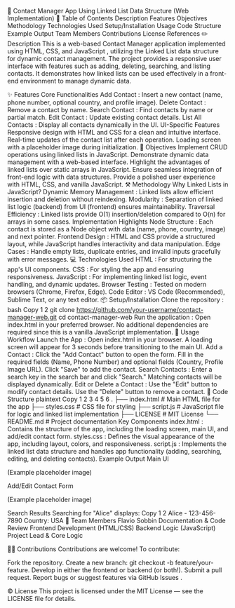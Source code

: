 👤 Contact Manager App Using Linked List Data Structure (Web Implementation)
📑 Table of Contents
Description
Features
Objectives
Methodology
Technologies Used
Setup/Installation
Usage
Code Structure
Example Output
Team Members
Contributions
License
References
✏️ Description
This is a web-based Contact Manager application implemented using HTML, CSS, and JavaScript , utilizing the Linked List data structure for dynamic contact management. The project provides a responsive user interface with features such as adding, deleting, searching, and listing contacts. It demonstrates how linked lists can be used effectively in a front-end environment to manage dynamic data.

✨ Features
Core Functionalities
Add Contact : Insert a new contact (name, phone number, optional country, and profile image).
Delete Contact : Remove a contact by name.
Search Contact : Find contacts by name or partial match.
Edit Contact : Update existing contact details.
List All Contacts : Display all contacts dynamically in the UI.
UI-Specific Features
Responsive design with HTML and CSS for a clean and intuitive interface.
Real-time updates of the contact list after each operation.
Loading screen with a placeholder image during initialization.
🚀 Objectives
Implement CRUD operations using linked lists in JavaScript.
Demonstrate dynamic data management with a web-based interface.
Highlight the advantages of linked lists over static arrays in JavaScript.
Ensure seamless integration of front-end logic with data structures.
Provide a polished user experience with HTML, CSS, and vanilla JavaScript.
⚒️ Methodology
Why Linked Lists in JavaScript?
Dynamic Memory Management : Linked lists allow efficient insertion and deletion without reindexing.
Modularity : Separation of linked list logic (backend) from UI (frontend) ensures maintainability.
Traversal Efficiency : Linked lists provide O(1) insertion/deletion compared to O(n) for arrays in some cases.
Implementation Highlights
Node Structure : Each contact is stored as a Node object with data (name, phone, country, image) and next pointer.
Frontend Design : HTML and CSS provide a structured layout, while JavaScript handles interactivity and data manipulation.
Edge Cases : Handle empty lists, duplicate entries, and invalid inputs gracefully with error messages.
💻 Technologies Used
HTML : For structuring the app's UI components.
CSS : For styling the app and ensuring responsiveness.
JavaScript : For implementing linked list logic, event handling, and dynamic updates.
Browser Testing : Tested on modern browsers (Chrome, Firefox, Edge).
Code Editor : VS Code (Recommended), Sublime Text, or any text editor.
📦 Setup/Installation
Clone the repository :
bash
Copy
1
2
git clone https://github.com/your-username/contact-manager-web.git
cd contact-manager-web
Run the application :
Open index.html in your preferred browser.
No additional dependencies are required since this is a vanilla JavaScript implementation.
🚗 Usage
Workflow
Launch the App :
Open index.html in your browser.
A loading screen will appear for 3 seconds before transitioning to the main UI.
Add a Contact :
Click the "Add Contact" button to open the form.
Fill in the required fields (Name, Phone Number) and optional fields (Country, Profile Image URL).
Click "Save" to add the contact.
Search Contacts :
Enter a search key in the search bar and click "Search."
Matching contacts will be displayed dynamically.
Edit or Delete a Contact :
Use the "Edit" button to modify contact details.
Use the "Delete" button to remove a contact.
👷 Code Structure
plaintext
Copy
1
2
3
4
5
6
.
├── index.html # Main HTML file for the app
├── styles.css # CSS file for styling
├── script.js # JavaScript file for logic and linked list implementation
├── LICENSE # MIT License
└── README.md # Project documentation
Key Components
index.html : Contains the structure of the app, including the loading screen, main UI, and add/edit contact form.
styles.css : Defines the visual appearance of the app, including layout, colors, and responsiveness.
script.js : Implements the linked list data structure and handles app functionality (adding, searching, editing, and deleting contacts).
Example Output
Main UI

(Example placeholder image)

Add/Edit Contact Form

(Example placeholder image)

Search Results
Searching for "Alice" displays:
Copy
1
2
Alice - 123-456-7890
Country: USA
👥 Team Members
Flavio Sobbin
Documentation & Code Review
Frontend Development (HTML/CSS)
Backend Logic (JavaScript)
Project Lead & Core Logic

👥✨ Contributions
Contributions are welcome! To contribute:

Fork the repository.
Create a new branch: git checkout -b feature/your-feature.
Develop in either the frontend or backend (or both!).
Submit a pull request.
Report bugs or suggest features via GitHub Issues .

©️ License
This project is licensed under the MIT License — see the LICENSE file for details.
